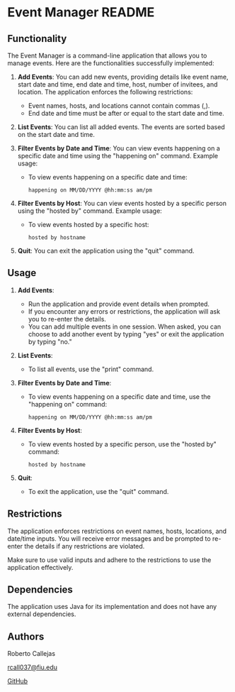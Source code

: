 # Event Manager README

## Functionality

The Event Manager is a command-line application that allows you to manage events. Here are the functionalities successfully implemented:

1. **Add Events**: You can add new events, providing details like event name, start date and time, end date and time, host, number of invitees, and location. The application enforces the following restrictions:
    - Event names, hosts, and locations cannot contain commas (,).
    - End date and time must be after or equal to the start date and time.

2. **List Events**: You can list all added events. The events are sorted based on the start date and time.

3. **Filter Events by Date and Time**: You can view events happening on a specific date and time using the "happening on" command. Example usage:
    - To view events happening on a specific date and time:
      ```
      happening on MM/DD/YYYY @hh:mm:ss am/pm
      ```

4. **Filter Events by Host**: You can view events hosted by a specific person using the "hosted by" command. Example usage:
    - To view events hosted by a specific host:
      ```
      hosted by hostname
      ```

5. **Quit**: You can exit the application using the "quit" command.

## Usage

1. **Add Events**:
    - Run the application and provide event details when prompted.
    - If you encounter any errors or restrictions, the application will ask you to re-enter the details.
    - You can add multiple events in one session. When asked, you can choose to add another event by typing "yes" or exit the application by typing "no."

2. **List Events**:
    - To list all events, use the "print" command.

3. **Filter Events by Date and Time**:
    - To view events happening on a specific date and time, use the "happening on" command:
      ```
      happening on MM/DD/YYYY @hh:mm:ss am/pm
      ```

4. **Filter Events by Host**:
    - To view events hosted by a specific person, use the "hosted by" command:
      ```
      hosted by hostname
      ```

5. **Quit**:
    - To exit the application, use the "quit" command.

## Restrictions

The application enforces restrictions on event names, hosts, locations, and date/time inputs. You will receive error messages and be prompted to re-enter the details if any restrictions are violated.

Make sure to use valid inputs and adhere to the restrictions to use the application effectively.

## Dependencies

The application uses Java for its implementation and does not have any external dependencies.

## Authors

Roberto Callejas

[rcall037@fiu.edu](rcall037@fiu.edu)

[GitHub](https://github.com/Roberto03082004)


